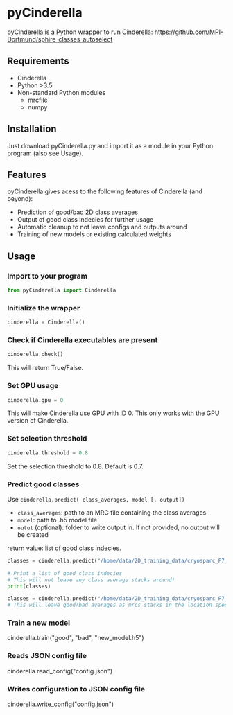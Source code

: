 # pyCinderella
pyCinderella is a Python wrapper to run Cinderella: https://github.com/MPI-Dortmund/sphire_classes_autoselect
## Requirements
- Cinderella
- Python >3.5
- Non-standard Python modules
   - mrcfile
   - numpy 

## Installation
Just download pyCinderella.py and import it as a module in your Python program (also see Usage).

## Features
pyCinderella gives acess to the following features of Cinderella (and beyond):
- Prediction of good/bad 2D class averages
- Output of good class indecies for further usage
- Automatic cleanup to not leave configs and outputs around
- Training of new models or existing calculated weights

## Usage
### Import to your program
```Python
from pyCinderella import Cinderella
```



### Initialize the wrapper
```Python
cinderella = Cinderella()
```

### Check if Cinderella executables are present
```Python
cinderella.check()
```
This will return True/False.

### Set GPU usage
```Python
cinderella.gpu = 0
```
This will make Cinderella use GPU with ID 0. This only works with the GPU version of Cinderella.
### Set selection threshold
```Python
cinderella.threshold = 0.8
```
Set the selection threshold to 0.8. Default is 0.7.
### Predict good classes
Use `cinderella.predict( class_averages, model [, output])`

- `class_averages`: path to an MRC file containing the class averages
- `model`: path to .h5 model file
- `outut` (optional): folder to write output in. If not provided, no output will be created

return value: list of good class indecies.

```Python
classes = cinderella.predict("/home/data/2D_training_data/cryosparc_P7_J37_020_class_averages.mrc", "model.h5")

# Print a list of good class indecies
# This will not leave any class average stacks around!
print(classes)

classes = cinderella.predict("/home/data/2D_training_data/cryosparc_P7_J37_020_class_averages.mrc", "model.h5", output="sorted_classes")
# This will leave good/bad averages as mrcs stacks in the location specified by output
```
### Train a new model
cinderella.train("good", "bad", "new_model.h5")

### Reads JSON config file
cinderella.read_config("config.json")

### Writes configuration to JSON config file
cinderella.write_config("config.json")





```
